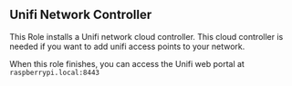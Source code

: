 ## Unifi Network Controller
This Role installs a Unifi network cloud controller. This cloud controller is needed if you want to add unifi access points to your network.

When this role finishes, you can access the Unifi web portal at `raspberrypi.local:8443`